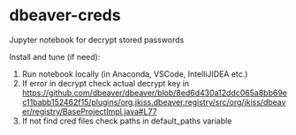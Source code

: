 # dbeaver-creds
Jupyter notebook for decrypt stored passwords

Install and tune (if need):
1. Run notebook locally (in Anaconda, VSCode, IntelliJIDEA etc.)
2. If error in decrypt check actual decrypt key in https://github.com/dbeaver/dbeaver/blob/8ed6d430a12ddc065a8bb69ec11babb152462f15/plugins/org.jkiss.dbeaver.registry/src/org/jkiss/dbeaver/registry/BaseProjectImpl.java#L77
3. If not find cred files check paths in default_paths variable
